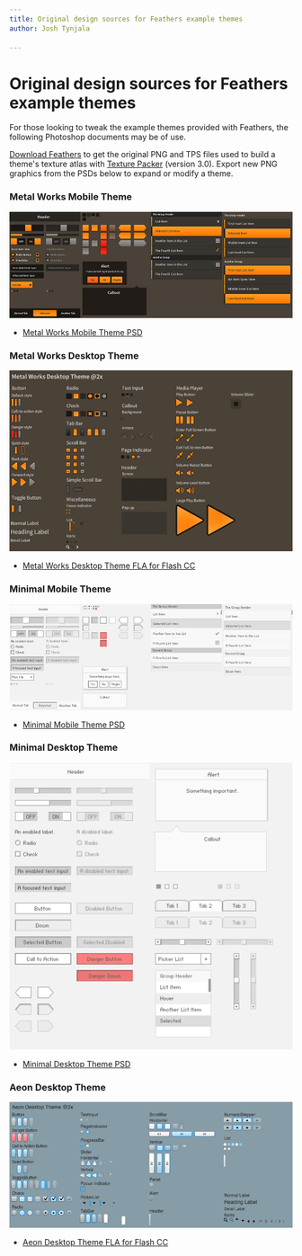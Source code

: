 ```yaml
---
title: Original design sources for Feathers example themes  
author: Josh Tynjala

---
```

# Original design sources for Feathers example themes

For those looking to tweak the example themes provided with Feathers, the following Photoshop documents may be of use.

[Download Feathers](http://feathersui.com/download/) to get the original PNG and TPS files used to build a theme's texture atlas with [Texture Packer](http://www.codeandweb.com/texturepacker) (version 3.0). Export new PNG graphics from the PSDs below to expand or modify a theme.

### Metal Works Mobile Theme

![](images/feathers-metal-works-mobile-theme.jpg)

-   [Metal Works Mobile Theme PSD](http://feathersui.com/download/themes/MetalWorksMobileTheme.psd)

### Metal Works Desktop Theme

![](images/feathers-metal-works-desktop-theme.png)

-   [Metal Works Desktop Theme FLA for Flash CC](http://feathersui.com/download/themes/metalworks_desktop.fla)

### Minimal Mobile Theme

![](images/feathers-minimal-mobile-theme.jpg)

-   [Minimal Mobile Theme PSD](http://feathersui.com/download/themes/MinimalMobileTheme.psd)

### Minimal Desktop Theme

![](images/feathers-minimal-desktop-theme.png)

-   [Minimal Desktop Theme PSD](http://feathersui.com/download/themes/MinimalDesktopTheme.psd)

### Aeon Desktop Theme

![](images/feathers-aeon-desktop-theme.png)

-   [Aeon Desktop Theme FLA for Flash CC](http://feathersui.com/download/themes/aeon_desktop.fla)
